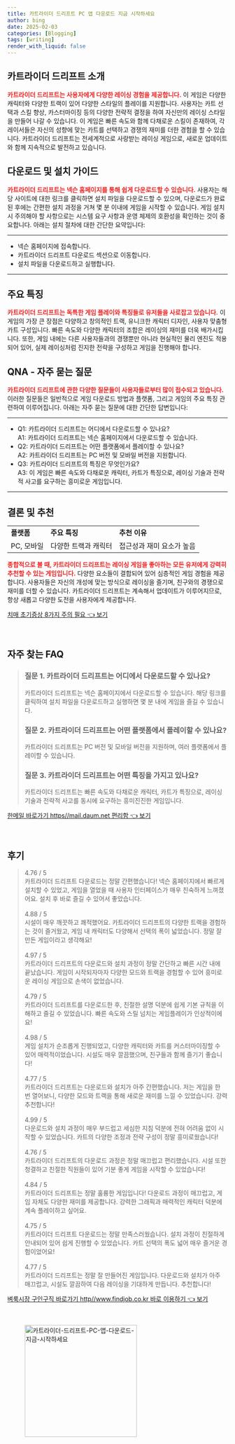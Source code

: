 ```yaml
---
title: 카트라이더 드리프트 PC 앱 다운로드 지금 시작하세요
author: bing
date: 2025-02-03
categories: [Blogging]
tags: [writing]
render_with_liquid: false
---
```



<h2 id='카트라이더_드리프트_소개'>카트라이더 드리프트 소개</h2>

<p><b><span style="color: #ee2323;">카트라이더 드리프트는 사용자에게 다양한 레이싱 경험을 제공합니다.</span></b> 이 게임은 다양한 캐릭터와 다양한 트랙이 있어 다양한 스타일의 플레이를 지원합니다. 사용자는 카트 선택과 스킬 향상, 카스터마이징 등의 다양한 전략적 결정을 하여 자신만의 레이싱 스타일을 만들어 나갈 수 있습니다. 이 게임은 빠른 속도와 함께 다채로운 스킬이 존재하여, 각 레이서들은 자신의 성향에 맞는 카트를 선택하고 경쟁의 재미를 더한 경험을 할 수 있습니다. 카트라이더 드리프트는 전세계적으로 사랑받는 레이싱 게임으로, 새로운 업데이트와 함께 지속적으로 발전하고 있습니다.</p>

<h2 id='다운로드_및_설치_가이드'>다운로드 및 설치 가이드</h2>

<p><b><span style="color: #ee2323;">카트라이더 드리프트는 넥슨 홈페이지를 통해 쉽게 다운로드할 수 있습니다.</span></b> 사용자는 해당 사이트에 대한 링크를 클릭하면 설치 파일을 다운로드할 수 있으며, 다운로드가 완료된 후에는 간편한 설치 과정을 거쳐 몇 분 이내에 게임을 시작할 수 있습니다. 게임 설치시 주의해야 할 사항으로는 시스템 요구 사항과 운영 체제의 호환성을 확인하는 것이 중요합니다. 아래는 설치 절차에 대한 간단한 요약입니다:</p>

<hr />

<ul>
    <li>넥슨 홈페이지에 접속합니다.</li>
    <li>카트라이더 드리프트 다운로드 섹션으로 이동합니다.</li>
    <li>설치 파일을 다운로드하고 실행합니다.</li>
</ul>

<hr />

<h2 id='주요_특징'>주요 특징</h2>

<p><b><span style="color: #ee2323;">카트라이더 드리프트는 독특한 게임 플레이와 특징들로 유저들을 사로잡고 있습니다.</span></b> 이 게임의 가장 큰 장점은 다양하고 창의적인 트랙, 유니크한 캐릭터 디자인, 사용자 맞춤형 카트 구성입니다. 빠른 속도와 다양한 캐릭터의 조합은 레이싱의 재미를 더욱 배가시킵니다. 또한, 게임 내에는 다른 사용자들과의 경쟁뿐만 아니라 현실적인 물리 엔진도 적용되어 있어, 실제 레이싱처럼 진지한 전략을 구성하고 게임을 진행해야 합니다.</p>

<h2 id='QNA_자주_묻는_질문'>QNA - 자주 묻는 질문</h2>

<p><b><span style="color: #ee2323;">카트라이더 드리프트에 관한 다양한 질문들이 사용자들로부터 많이 접수되고 있습니다.</span></b> 이러한 질문들은 일반적으로 게임 다운로드 방법과 플랫폼, 그리고 게임의 주요 특징 관련하여 이루어집니다. 아래는 자주 묻는 질문에 대한 간단한 답변입니다:</p>

<hr />

<ul>
    <li>Q1: 카트라이더 드리프트는 어디에서 다운로드할 수 있나요?<br>A1: 카트라이더 드리프트는 넥슨 홈페이지에서 다운로드할 수 있습니다.</li>
    <li>Q2: 카트라이더 드리프트는 어떤 플랫폼에서 플레이할 수 있나요?<br>A2: 카트라이더 드리프트는 PC 버전 및 모바일 버전을 지원합니다.</li>
    <li>Q3: 카트라이더 드리프트의 특징은 무엇인가요?<br>A3: 이 게임은 빠른 속도와 다채로운 캐릭터, 카트가 특징으로, 레이싱 기술과 전략적 사고를 요구하는 흥미로운 게임입니다.</li>
</ul>

<hr />

<h2 id='결론_및_추천'>결론 및 추천</h2>

<table>
    <tr>
        <td><b>플랫폼</b></td>
        <td><b>주요 특징</b></td>
        <td><b>추천 이유</b></td>
    </tr>
    <tr>
        <td>PC, 모바일</td>
        <td>다양한 트랙과 캐릭터</td>
        <td>접근성과 재미 요소가 높음</td>
    </tr>
</table>

<p><b><span style="color: #ee2323;">종합적으로 볼 때, 카트라이더 드리프트는 레이싱 게임을 좋아하는 모든 유저에게 강력히 추천할 수 있는 게임입니다.</span></b> 다양한 요소들이 결합되어 있어 심층적인 게임 경험을 제공합니다. 사용자들은 자신의 개성에 맞는 방식으로 레이싱을 즐기며, 친구와의 경쟁으로 재미를 더할 수 있습니다. 카트라이더 드리프트는 계속해서 업데이트가 이루어지므로, 항상 새롭고 다양한 도전을 사용자에게 제공합니다.</p>


<p><a class="click-button" title="치매 초기증상 8가지 주의 필요" href="https://adkhouse.github.io/posts/%EC%B9%98%EB%A7%A4-%EC%B4%88%EA%B8%B0%EC%A6%9D%EC%83%81-8%EA%B0%80%EC%A7%80-%EC%A3%BC%EC%9D%98-%ED%95%84%EC%9A%94/" rel="dofollow">치매 초기증상 8가지 주의 필요 👈 보기</a></p><br>
<h2 id='자주_찾는_FAQ'>자주 찾는 FAQ</h2>
<div itemscope="" itemtype="https://schema.org/FAQPage"> 
<blockquote> 
<div itemscope="" itemprop="mainEntity" itemtype="https://schema.org/Question"> 
<h3 itemprop="name">질문 1. 카트라이더 드리프트는 어디에서 다운로드할 수 있나요?</h3> 
<div itemscope="" itemprop="acceptedAnswer" itemtype="https://schema.org/Answer"> 
<span itemprop="text"> <p>카트라이더 드리프트는 넥슨 홈페이지에서 다운로드할 수 있습니다. 해당 링크를 클릭하여 설치 파일을 다운로드하고 실행하면 몇 분 내에 게임을 즐길 수 있습니다.</p> </span> 
</div> 
</div> 

<div itemscope="" itemprop="mainEntity" itemtype="https://schema.org/Question"> 
<h3 itemprop="name">질문 2. 카트라이더 드리프트는 어떤 플랫폼에서 플레이할 수 있나요?</h3> 
<div itemscope="" itemprop="acceptedAnswer" itemtype="https://schema.org/Answer"> 
<span itemprop="text"> <p>카트라이더 드리프트는 PC 버전 및 모바일 버전을 지원하며, 여러 플랫폼에서 플레이할 수 있습니다.</p> </span> 
</div> 
</div> 

<div itemscope="" itemprop="mainEntity" itemtype="https://schema.org/Question"> 
<h3 itemprop="name">질문 3. 카트라이더 드리프트는 어떤 특징을 가지고 있나요?</h3> 
<div itemscope="" itemprop="acceptedAnswer" itemtype="https://schema.org/Answer"> 
<span itemprop="text"> <p>카트라이더 드리프트는 빠른 속도와 다채로운 캐릭터, 카트가 특징으로, 레이싱 기술과 전략적 사고를 동시에 요구하는 흥미진진한 게임입니다.</p> </span> 
</div> 
</div> 
</blockquote> 
</div>
<p><a class="click-button" title="한메일 바로가기 https//mail.daum.net 편리함" href="https://adkhouse.github.io/posts/%ED%95%9C%EB%A9%94%EC%9D%BC-%EB%B0%94%EB%A1%9C%EA%B0%80%EA%B8%B0-httpsmail.daum.net-%ED%8E%B8%EB%A6%AC%ED%95%A8/" rel="dofollow">한메일 바로가기 https//mail.daum.net 편리함 👈 보기</a></p><br>
<h2 id='후기'>후기</h2>
<div itemscope itemtype="https://schema.org/Product">
  <blockquote>
  <div itemprop="review" itemscope itemtype="https://schema.org/Review">
      <div itemprop="reviewRating" itemscope itemtype="https://schema.org/Rating"> <span itemprop="ratingValue">4.76</span> / <span itemprop="bestRating">5</span> </div>
      <span itemprop="reviewBody">카트라이더 드리프트 다운로드는 정말 간편했습니다! 넥슨 홈페이지에서 빠르게 설치할 수 있었고, 게임을 열었을 때 사용자 인터페이스가 매우 친숙하게 느껴졌어요. 설치 후 바로 즐길 수 있어서 좋았습니다.</span>
  </div>
  <br>
  <div itemprop="review" itemscope itemtype="https://schema.org/Review">
      <div itemprop="reviewRating" itemscope itemtype="https://schema.org/Rating"> <span itemprop="ratingValue">4.88</span> / <span itemprop="bestRating">5</span> </div>
      <span itemprop="reviewBody">시설이 매우 깨끗하고 쾌적했어요. 카트라이더 드리프트의 다양한 트랙을 경험하는 것이 즐거웠고, 게임 내 캐릭터도 다양해서 선택의 폭이 넓었습니다. 정말 잘 만든 게임이라고 생각해요!</span>
  </div>
  <br>
  <div itemprop="review" itemscope itemtype="https://schema.org/Review">
      <div itemprop="reviewRating" itemscope itemtype="https://schema.org/Rating"> <span itemprop="ratingValue">4.97</span> / <span itemprop="bestRating">5</span> </div>
      <span itemprop="reviewBody">카트라이더 드리프트의 다운로드와 설치 과정이 정말 간단하고 빠른 시간 내에 끝났습니다. 게임이 시작되자마자 다양한 모드와 트랙을 경험할 수 있어 흥미로운 레이싱 게임으로 손색이 없었습니다.</span>
  </div>
  <br>
  <div itemprop="review" itemscope itemtype="https://schema.org/Review">
      <div itemprop="reviewRating" itemscope itemtype="https://schema.org/Rating"> <span itemprop="ratingValue">4.79</span> / <span itemprop="bestRating">5</span> </div>
      <span itemprop="reviewBody">카트라이더 드리프트를 다운로드한 후, 친절한 설명 덕분에 쉽게 기본 규칙을 이해하고 즐길 수 있었습니다. 빠른 속도와 스릴 넘치는 게임플레이가 인상적이에요!</span>
  </div>
  <br>
  <div itemprop="review" itemscope itemtype="https://schema.org/Review">
      <div itemprop="reviewRating" itemscope itemtype="https://schema.org/Rating"> <span itemprop="ratingValue">4.98</span> / <span itemprop="bestRating">5</span> </div>
      <span itemprop="reviewBody">게임 설치가 순조롭게 진행되었고, 다양한 캐릭터와 카트를 커스터마이징할 수 있어 매력적이었습니다. 시설도 매우 깔끔했으며, 친구들과 함께 즐기기 좋습니다!</span>
  </div>
  <br>
  <div itemprop="review" itemscope itemtype="https://schema.org/Review">
      <div itemprop="reviewRating" itemscope itemtype="https://schema.org/Rating"> <span itemprop="ratingValue">4.77</span> / <span itemprop="bestRating">5</span> </div>
      <span itemprop="reviewBody">카트라이더 드리프트는 다운로드와 설치가 아주 간편했습니다. 저는 게임을 한 번 열어보니, 다양한 모드와 트랙을 통해 새로운 재미를 느낄 수 있었습니다. 강력 추천합니다!</span>
  </div>
  <br>
  <div itemprop="review" itemscope itemtype="https://schema.org/Review">
      <div itemprop="reviewRating" itemscope itemtype="https://schema.org/Rating"> <span itemprop="ratingValue">4.99</span> / <span itemprop="bestRating">5</span> </div>
      <span itemprop="reviewBody">다운로드와 설치 과정이 매우 부드럽고 세심한 지침 덕분에 전혀 어려움 없이 시작할 수 있었습니다. 카트의 다양한 조정과 전략 구성이 정말 흥미로웠습니다!</span>
  </div>
  <br>
  <div itemprop="review" itemscope itemtype="https://schema.org/Review">
      <div itemprop="reviewRating" itemscope itemtype="https://schema.org/Rating"> <span itemprop="ratingValue">4.76</span> / <span itemprop="bestRating">5</span> </div>
      <span itemprop="reviewBody">카트라이더 드리프트의 다운로드 과정은 정말 매끄럽고 편리했습니다. 시설 또한 청결하고 친절한 직원들이 있어 기분 좋게 게임을 시작할 수 있었습니다!</span>
  </div>
  <br>
  <div itemprop="review" itemscope itemtype="https://schema.org/Review">
      <div itemprop="reviewRating" itemscope itemtype="https://schema.org/Rating"> <span itemprop="ratingValue">4.84</span> / <span itemprop="bestRating">5</span> </div>
      <span itemprop="reviewBody">카트라이더 드리프트는 정말 훌륭한 게임입니다! 다운로드 과정이 매끄럽고, 게임 자체도 다양한 재미를 제공합니다. 강력한 그래픽과 매력적인 캐릭터 덕분에 계속 플레이하고 싶어요.</span>
  </div>
  <br>
  <div itemprop="review" itemscope itemtype="https://schema.org/Review">
      <div itemprop="reviewRating" itemscope itemtype="https://schema.org/Rating"> <span itemprop="ratingValue">4.75</span> / <span itemprop="bestRating">5</span> </div>
      <span itemprop="reviewBody">카트라이더 드리프트 다운로드는 정말 만족스러웠습니다. 설치 과정이 친절하게 안내되어 있어 쉽게 진행할 수 있었습니다. 카트 선택의 폭도 넓어 매우 즐거운 경험이었어요!</span>
  </div>
  <br>
  <div itemprop="review" itemscope itemtype="https://schema.org/Review">
      <div itemprop="reviewRating" itemscope itemtype="https://schema.org/Rating"> <span itemprop="ratingValue">4.77</span> / <span itemprop="bestRating">5</span> </div>
      <span itemprop="reviewBody">카트라이더 드리프트는 정말 잘 만들어진 게임입니다. 다운로드와 설치가 아주 매끄럽고, 시설도 깔끔하여 다음 레이싱을 기대하게 만듭니다. 추천합니다!</span>
  </div>
  </blockquote>
</div>
<p><a class="click-button" title="벼룩시장 구인구직 바로가기 http//www.findjob.co.kr 바로 이용하기" href="https://adkhouse.github.io/posts/%EB%B2%BC%EB%A3%A9%EC%8B%9C%EC%9E%A5-%EA%B5%AC%EC%9D%B8%EA%B5%AC%EC%A7%81-%EB%B0%94%EB%A1%9C%EA%B0%80%EA%B8%B0-httpwww.findjob.co.kr-%EB%B0%94%EB%A1%9C-%EC%9D%B4%EC%9A%A9%ED%95%98%EA%B8%B0/" rel="dofollow">벼룩시장 구인구직 바로가기 http//www.findjob.co.kr 바로 이용하기 👈 보기</a></p><br>
<figure class="image"><img src="https://adkhouse.github.io/assets/img/thumbnail/카트라이더-드리프트-PC-앱-다운로드-지금-시작하세요.webp" alt="카트라이더-드리프트-PC-앱-다운로드-지금-시작하세요" width="256" height="256"></figure>